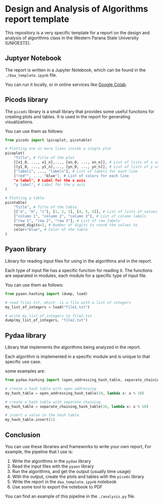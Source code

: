 # Design and Analysis of Algorithms report template

This repository is a very specific template for a report on the design and
analysis of algorithms class in the Western Parana State University (UNIOESTE).

## Juptyer Notebook

The report is written in a Jupyter Notebook, which can be found in the
`./daa_template.ipynb` file.

You can run it locally, or in online services like
[Google Colab](https://colab.research.google.com/).

## Picods library

The `picods` library is a small library that provides some useful functions for
creating plots and tables. It is used in the report for generating
visualizations.

You can use them as follows:

```python
from picods import (picoplot, picotable)

# Plotting one or more lines inside a single plot
picoplot(
    "Title", # Title of the plot
    [[x1_0, ..., x1_n],..., [xn_0, ..., xn_n]], # List of lists of x values
    [[y1_0, ..., y1_n],..., [yn_0, ..., yn_n]], # List of lists of y values
    ["label1", ..., "labeln"], # List of labels for each line
    ["red"", ..., "blue"], # List of colors for each line
    "x label", # Label for the x axis
    "y label", # Label for the y axis
)

# Plotting a table
picotable(
    "Title", # Title of the table
    [["a", "b", "c"], [1, 2, 3], [4, 5, 6]], # List of lists of values
    ["column 1", "column 2", "column 3"], # List of column labels
    ["row 1", "row 2", "row 3"], # List of row labels'
    round_digits=2, # Number of digits to round the values to
    color="blue", # Color of the table
)
```

## Pyaon library

Library for reading input files for using in the algorithms and in the report.

Each type of input file has a specific function for reading it. The functions
are separated in modules, each module for a specific type of input file.

You can use them as follows:

```python
from pyaon.hashing import (dump, load)

# read file1.txt, which  is a file with a list of integers
my_list_of_integers = load("file1.txt")

# write my_list_of_integers to file2.txt
dump(my_list_of_integers, "file2.txt")
```

## Pydaa library

Library that implements the algorithms being analyzed in the report.

Each algorithm is implemented in a specific module and is unique to that
specific use case.

some examples are:

```python
from pydaa.hashing import (open_addressing_hash_table, separate_chaining_hash_table)

# create a hash table with open addressing
my_hash_table = open_addressing_hash_table(10, lambda x: x % 10)

# create a hash table with separate chaining
my_hash_table = separate_chaining_hash_table(10, lambda x: x % 10)

# insert a value in the hash table
my_hash_table.insert(1)
```

## Conclusion

You can use these libraries and frameworks to write your own report, For
example, the pipeline that I use is:

1. Write the algorithms in the `pydaa` library
1. Read the input files with the `pyaon` library
1. Run the algorithms, and get the output (usually time usage)
1. With the output, create the plots and tables with the `picods` library
1. Write the report in the `daa_template.ipynb` notebook
1. Use some tool to export the notebook to PDF

You can find an example of this pipeline in the `./analysis.py` file.
